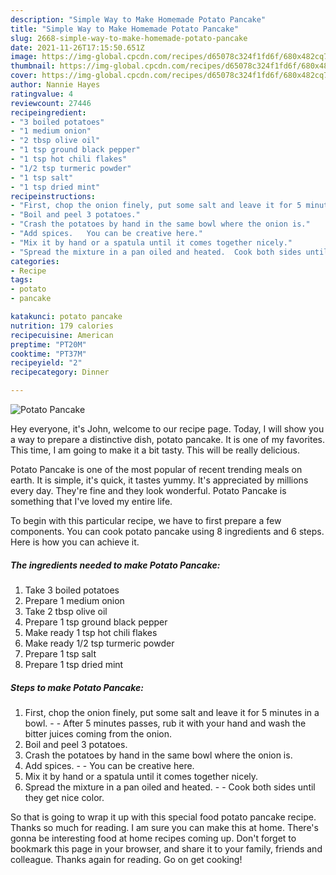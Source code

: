 ```yaml
---
description: "Simple Way to Make Homemade Potato Pancake"
title: "Simple Way to Make Homemade Potato Pancake"
slug: 2668-simple-way-to-make-homemade-potato-pancake
date: 2021-11-26T17:15:50.651Z
image: https://img-global.cpcdn.com/recipes/d65078c324f1fd6f/680x482cq70/potato-pancake-recipe-main-photo.jpg
thumbnail: https://img-global.cpcdn.com/recipes/d65078c324f1fd6f/680x482cq70/potato-pancake-recipe-main-photo.jpg
cover: https://img-global.cpcdn.com/recipes/d65078c324f1fd6f/680x482cq70/potato-pancake-recipe-main-photo.jpg
author: Nannie Hayes
ratingvalue: 4
reviewcount: 27446
recipeingredient:
- "3 boiled potatoes"
- "1 medium onion"
- "2 tbsp olive oil"
- "1 tsp ground black pepper"
- "1 tsp hot chili flakes"
- "1/2 tsp turmeric powder"
- "1 tsp salt"
- "1 tsp dried mint"
recipeinstructions:
- "First, chop the onion finely, put some salt and leave it for 5 minutes in a bowl.   After 5 minutes passes, rub it with your hand and wash the bitter juices coming from the onion."
- "Boil and peel 3 potatoes."
- "Crash the potatoes by hand in the same bowl where the onion is."
- "Add spices.   You can be creative here."
- "Mix it by hand or a spatula until it comes together nicely."
- "Spread the mixture in a pan oiled and heated.  Cook both sides until they get nice color."
categories:
- Recipe
tags:
- potato
- pancake

katakunci: potato pancake 
nutrition: 179 calories
recipecuisine: American
preptime: "PT20M"
cooktime: "PT37M"
recipeyield: "2"
recipecategory: Dinner

---
```



![Potato Pancake](https://img-global.cpcdn.com/recipes/d65078c324f1fd6f/680x482cq70/potato-pancake-recipe-main-photo.jpg)

Hey everyone, it's John, welcome to our recipe page. Today, I will show you a way to prepare a distinctive dish, potato pancake. It is one of my favorites. This time, I am going to make it a bit tasty. This will be really delicious.



Potato Pancake is one of the most popular of recent trending meals on earth. It is simple, it's quick, it tastes yummy. It's appreciated by millions every day. They're fine and they look wonderful. Potato Pancake is something that I've loved my entire life.


To begin with this particular recipe, we have to first prepare a few components. You can cook potato pancake using 8 ingredients and 6 steps. Here is how you can achieve it.

<!--inarticleads1-->

##### The ingredients needed to make Potato Pancake:

1. Take 3 boiled potatoes
1. Prepare 1 medium onion
1. Take 2 tbsp olive oil
1. Prepare 1 tsp ground black pepper
1. Make ready 1 tsp hot chili flakes
1. Make ready 1/2 tsp turmeric powder
1. Prepare 1 tsp salt
1. Prepare 1 tsp dried mint




<!--inarticleads2-->

##### Steps to make Potato Pancake:

1. First, chop the onion finely, put some salt and leave it for 5 minutes in a bowl.  -  - After 5 minutes passes, rub it with your hand and wash the bitter juices coming from the onion.
1. Boil and peel 3 potatoes.
1. Crash the potatoes by hand in the same bowl where the onion is.
1. Add spices.  -  - You can be creative here.
1. Mix it by hand or a spatula until it comes together nicely.
1. Spread the mixture in a pan oiled and heated. -  - Cook both sides until they get nice color.




So that is going to wrap it up with this special food potato pancake recipe. Thanks so much for reading. I am sure you can make this at home. There's gonna be interesting food at home recipes coming up. Don't forget to bookmark this page in your browser, and share it to your family, friends and colleague. Thanks again for reading. Go on get cooking!
